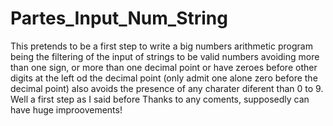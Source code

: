 # Partes_Input_Num_String

This pretends to be a first step to write a big numbers arithmetic program being the filtering of the input of strings to be valid numbers
avoiding more than one sign, or more than one decimal point or have zeroes before other digits at the left od the decimal point (only admit
one alone zero before the decimal point) also avoids the presence of any charater diferent than 0 to 9.   Well a first step as I said before
Thanks to any coments, supposedly can have huge improovements!
